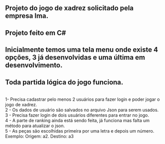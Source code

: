 ## Projeto do jogo de xadrez solicitado pela empresa Ima. 
## Projeto feito em C#




## Inicialmente temos uma tela menu onde existe 4 opções, 3 já desenvolvidas e uma última em desenvolvimento. 

## Toda partida lógica do jogo funciona.
<br> 1- Precisa cadastrar pelo menos 2 usuários para fazer login e poder jogar o jogo de xadrez.
<br> 2 - Os dados de usuário são salvados no arquivo Json para serem usados.
<br> 3 - Precisa fazer login de dois usuários diferentes para entrar no jogo.
<br> 4 - A parte de ranking ainda está sendo feita, já funciona mas falta um método para atualizar o json.
<br> 5 - As peças são escolhidas primeira por uma letra e depois um número. Exemplo: Origem: a2. Destino: a3